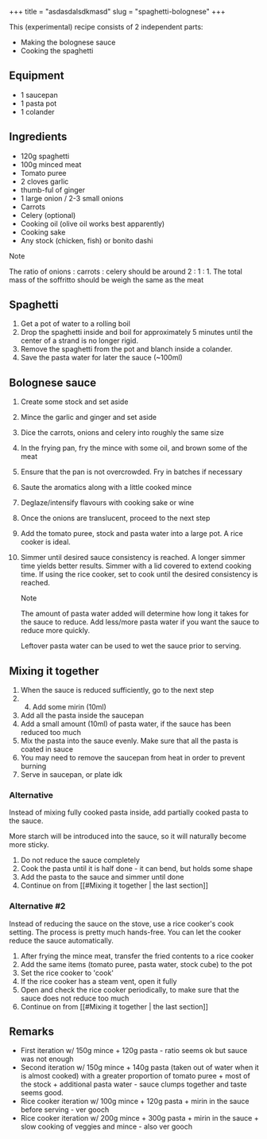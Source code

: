 +++
title = "asdasdalsdkmasd"
slug = "spaghetti-bolognese"
+++

This (experimental) recipe consists of 2 independent parts:
- Making the bolognese sauce
- Cooking the spaghetti

## Equipment
- 1 saucepan
- 1 pasta pot
- 1 colander

## Ingredients
- 120g spaghetti
- 100g minced meat
- Tomato puree
- 2 cloves garlic
- thumb-ful of ginger
- 1 large onion / 2-3 small onions
- Carrots
- Celery (optional)
- Cooking oil (olive oil works best apparently)
- Cooking sake
- Any stock (chicken, fish) or bonito dashi

> [!note]
> The ratio of onions : carrots : celery should be around 2 : 1 : 1.
> The total mass of the soffritto should be weigh the same as the meat

## Spaghetti
1. Get a pot of water to a rolling boil
2. Drop the spaghetti inside and boil for approximately 5 minutes until the center of a strand is no longer rigid.
3. Remove the spaghetti from the pot and blanch inside a colander.
4. Save the pasta water for later the sauce (~100ml)

## Bolognese sauce
1. Create some stock and set aside
2. Mince the garlic and ginger and set aside
3. Dice the carrots, onions and celery into roughly the same size
4. In the frying pan, fry the mince with some oil, and brown some of the meat
5. Ensure that the pan is not overcrowded. Fry in batches if necessary
6. Saute the aromatics along with a little cooked mince
7. Deglaze/intensify flavours with cooking sake or wine
8. Once the onions are translucent, proceed to the next step
9. Add the tomato puree, stock and pasta water into a large pot. A rice cooker is ideal.
10. Simmer until desired sauce consistency is reached. A longer simmer time yields better results. Simmer with a lid covered to extend cooking time. If using the rice cooker, set to cook until the desired consistency is reached.

    > [!note]
    > The amount of pasta water added will determine how long it takes for the sauce to reduce.
    > Add less/more pasta water if you want the sauce to reduce more quickly.
    >
    > Leftover pasta water can be used to wet the sauce prior to serving.

## Mixing it together
1. When the sauce is reduced sufficiently, go to the next step
2. 4. Add some mirin (10ml)
3. Add all the pasta inside the saucepan
4. Add a small amount (10ml) of pasta water, if the sauce has been reduced too much
5. Mix the pasta into the sauce evenly. Make sure that all the pasta is coated in sauce
6. You may need to remove the saucepan from heat in order to prevent burning
7. Serve in saucepan, or plate idk

### Alternative
Instead of mixing fully cooked pasta inside, add partially cooked pasta to the sauce.

More starch will be introduced into the sauce, so it will naturally become more sticky.

1. Do not reduce the sauce completely
2. Cook the pasta until it is half done - it can bend, but holds some shape
3. Add the pasta to the sauce and simmer until done
4. Continue on from [[#Mixing it together | the last section]]

### Alternative #2
Instead of reducing the sauce on the stove, use a rice cooker's cook setting.
The process is pretty much hands-free. You can let the cooker reduce the sauce automatically.

1. After frying the mince meat, transfer the fried contents to a rice cooker
2. Add the same items (tomato puree, pasta water, stock cube) to the pot
3. Set the rice cooker to 'cook'
4. If the rice cooker has a steam vent, open it fully
5. Open and check the rice cooker periodically, to make sure that the sauce does not reduce too much
6. Continue on from [[#Mixing it together | the last section]]

## Remarks
- First iteration w/ 150g mince + 120g pasta - ratio seems ok but sauce was not enough
- Second iteration w/ 150g mince + 140g pasta (taken out of water when it is almost cooked) with a greater proportion of tomato puree + most of the stock + additional pasta water - sauce clumps together and taste seems good.
- Rice cooker iteration w/ 100g mince + 120g pasta + mirin in the sauce before serving - ver gooch
- Rice cooker iteration w/ 200g mince + 300g pasta + mirin in the sauce + slow cooking of veggies and mince - also ver gooch
